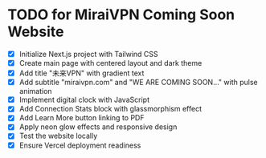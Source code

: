 # TODO for MiraiVPN Coming Soon Website

- [x] Initialize Next.js project with Tailwind CSS
- [x] Create main page with centered layout and dark theme
- [x] Add title "未来VPN" with gradient text
- [x] Add subtitle "miraivpn.com" and "WE ARE COMING SOON..." with pulse animation
- [x] Implement digital clock with JavaScript
- [x] Add Connection Stats block with glassmorphism effect
- [x] Add Learn More button linking to PDF
- [x] Apply neon glow effects and responsive design
- [x] Test the website locally
- [x] Ensure Vercel deployment readiness
